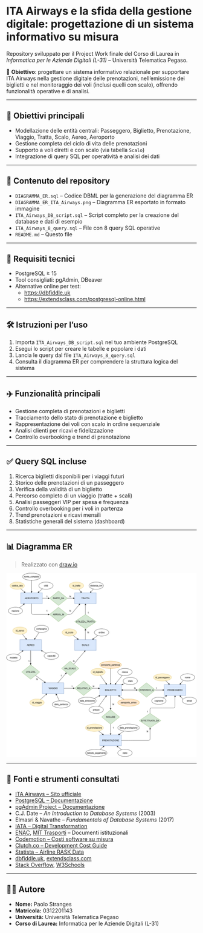 # ITA Airways e la sfida della gestione digitale: progettazione di un sistema informativo su misura

Repository sviluppato per il Project Work finale del Corso di Laurea in *Informatica per le Aziende Digitali (L-31)* – Università Telematica Pegaso.

📌 **Obiettivo**: progettare un sistema informativo relazionale per supportare ITA Airways nella gestione digitale delle prenotazioni, nell’emissione dei biglietti e nel monitoraggio dei voli (inclusi quelli con scalo), offrendo funzionalità operative e di analisi.

---

## 🎯 Obiettivi principali

- Modellazione delle entità centrali: Passeggero, Biglietto, Prenotazione, Viaggio, Tratta, Scalo, Aereo, Aeroporto  
- Gestione completa del ciclo di vita delle prenotazioni  
- Supporto a voli diretti e con scalo (via tabella `Scalo`)  
- Integrazione di query SQL per operatività e analisi dei dati  

---

## 📂 Contenuto del repository

- `DIAGRAMMA_ER.sql` – Codice DBML per la generazione del diagramma ER  
- `DIAGRAMMA_ER_ITA_Airways.png` – Diagramma ER esportato in formato immagine  
- `ITA_Airways_DB_script.sql` – Script completo per la creazione del database e dati di esempio  
- `ITA_Airways_8_query.sql` – File con 8 query SQL operative  
- `README.md` – Questo file

---

## 🧰 Requisiti tecnici

- PostgreSQL ≥ 15  
- Tool consigliati: pgAdmin, DBeaver  
- Alternative online per test:
  - https://dbfiddle.uk  
  - https://extendsclass.com/postgresql-online.html  

---

## 🛠️ Istruzioni per l’uso

1. Importa `ITA_Airways_DB_script.sql` nel tuo ambiente PostgreSQL  
2. Esegui lo script per creare le tabelle e popolare i dati  
3. Lancia le query dal file `ITA_Airways_8_query.sql`  
4. Consulta il diagramma ER per comprendere la struttura logica del sistema

---

## ✈️ Funzionalità principali

- Gestione completa di prenotazioni e biglietti  
- Tracciamento dello stato di prenotazione e biglietto  
- Rappresentazione dei voli con scalo in ordine sequenziale  
- Analisi clienti per ricavi e fidelizzazione  
- Controllo overbooking e trend di prenotazione  

---

## ✅ Query SQL incluse

1. Ricerca biglietti disponibili per i viaggi futuri  
2. Storico delle prenotazioni di un passeggero  
3. Verifica della validità di un biglietto  
4. Percorso completo di un viaggio (tratte + scali)  
5. Analisi passeggeri VIP per spesa e frequenza  
6. Controllo overbooking per i voli in partenza  
7. Trend prenotazioni e ricavi mensili  
8. Statistiche generali del sistema (dashboard)

---

## 📊 Diagramma ER

> Realizzato con [draw.io](https://draw.io)

<p align="center">
  <img src="DIAGRAMMA_ER_ITA__Airways.png" alt="Diagramma ER" width="700"/>
</p>

---

## 📖 Fonti e strumenti consultati

- [ITA Airways – Sito ufficiale](https://www.ita-airways.com)  
- [PostgreSQL – Documentazione](https://www.postgresql.org/docs)  
- [pgAdmin Project – Documentazione](https://www.pgadmin.org/docs/)  
- C.J. Date – *An Introduction to Database Systems* (2003)  
- Elmasri & Navathe – *Fundamentals of Database Systems* (2017)  
- [IATA – Digital Transformation](https://www.iata.org)  
- [ENAC](https://www.enac.gov.it), [MIT Trasporti](https://www.mit.gov.it) – Documenti istituzionali  
- [Codemotion – Costi software su misura](https://www.codemotion.com/magazine/dev-life/quanto-costa-far-sviluppare-un-software-su-misura/)  
- [Clutch.co – Development Cost Guide](https://clutch.co/developers/resources/how-much-does-software-development-cost)  
- [Statista – Airline RASK Data](https://www.statista.com/statistics/1102085/airline-industry-rask-globally/)  
- [dbfiddle.uk](https://dbfiddle.uk), [extendsclass.com](https://extendsclass.com/postgresql-online.html)  
- [Stack Overflow](https://stackoverflow.com), [W3Schools](https://www.w3schools.com/sql/)

---

## 👨‍💻 Autore

- **Nome:** Paolo Stranges  
- **Matricola:** 0312201143  
- **Università:** Università Telematica Pegaso  
- **Corso di Laurea:** Informatica per le Aziende Digitali (L-31)
